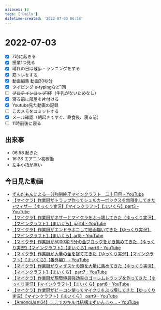 ```yaml
---
aliases: []
tags: ['Daily']
datetime-created: '2022-07-03 06:58'
---
```


# 2022-07-03

- [x] 7時に起きる
- [x] 授業1つ見る
- [x] 晴れの日は散歩・ランニングをする
- [x] 筋トレをする
- [x] 動画編集 動画30秒分
- [x] タイピング e-typingなど1回
- [ ] ~~プロテインコップ1杯~~（牛乳がないためなし）
- [x] 寝る前に部屋を片付ける
- [x] Youtube見た動画の記録
- [ ] このメモをコミットする
- [x] メール確認（朝起きてすぐ、昼食後、寝る前）
- [ ] 11時前後に寝る

## 出来事
- 06:58 起きた
-  16:28 エアコン初稼働
- 左手小指が痛い

## 今日見た動画
- [ずんだもんによる一分強制終了マインクラフト　二十日目 - YouTube](https://www.youtube.com/watch?v=DPVK0OPZkDA)
- [【マイクラ】作業厨がトラップ作ってシュルカ―ボックスを無限化してきた+ウィザー【ゆっくり実況】【マインクラフト】【まいくら】part3 - YouTube](https://www.youtube.com/watch?v=reTqlAu-hek)
- [【マイクラ】作業厨がネザーとマイクラをぶっ壊してきた【ゆっくり実況】【マインクラフト】【まいくら】part4 - YouTube](https://www.youtube.com/watch?v=NTTXN50gU48)
- [【マイクラ】作業厨がエンドラボコして絵画描いてきた【ゆっくり実況】【マインクラフト】【まいくら】art5 - YouTube](https://www.youtube.com/watch?v=6VkLm3v4tXs)
- [【マイクラ】作業厨が5000兆円分の金ブロックをかき集めてきた 【ゆっくり実況】【マインクラフト】【まいくら】part6 - YouTube](https://www.youtube.com/watch?v=9Q-TdlLn2oc)
- [【マイクラ】作業厨が大量の金を捨ててきた【ゆっくり実況】【マインクラフト】【まいくら】【番外編】 - YouTube](https://www.youtube.com/watch?v=j7fhPoBm94k)
- [【マイクラ】作業厨がウィザスケの頭を大量に集めてきた【ゆっくり実況】【マインクラフト】【まいくら】 part7 - YouTube](https://www.youtube.com/watch?v=I0C0PaqBxz8)
- [【マイクラ】作業厨が現環境最強効率のゴーレムトラップを作ってきた【ゆっくり実況】【マインクラフト】【まいくら】part8 - YouTube](https://www.youtube.com/watch?v=fwwOAf23Ooo)
- [【マイクラ】作業厨がビーコン使ってマイクラをぶっ壊してきた【ゆっくり実況】【マインクラフト】【まいくら】 part9 - YouTube](https://www.youtube.com/watch?v=FQcHHlebdw0)
- [【AmongUs＃64】ここでのキルは結構まずいんじゃ… - YouTube](https://www.youtube.com/watch?v=LifIGCPRcN8)